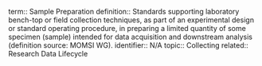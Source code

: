 term:: Sample Preparation
definition:: Standards supporting laboratory bench-top or field collection techniques, as part of an experimental design or standard operating procedure, in preparing a limited quantity of some specimen (sample) intended for data acquisition and downstream analysis (definition source: MOMSI WG).
identifier:: N/A
topic:: Collecting
related:: Research Data Lifecycle